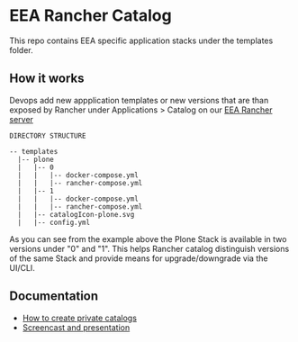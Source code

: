 # EEA Rancher Catalog

This repo contains EEA specific application stacks under the templates folder. 

## How it works

Devops add new appplication templates or new versions that are than exposed by Rancher under Applications > Catalog on our [EEA Rancher server](http://rancher.eionet.eea.europa.eu)

```
DIRECTORY STRUCTURE

-- templates
  |-- plone
  |   |-- 0
  |   |   |-- docker-compose.yml
  |   |   |-- rancher-compose.yml
  |   |-- 1
  |   |   |-- docker-compose.yml
  |   |   |-- rancher-compose.yml
  |   |-- catalogIcon-plone.svg
  |   |-- config.yml
```

As you can see from the example above the Plone Stack is available in two versions under "0" and "1". This helps Rancher catalog distinguish versions of the same Stack and provide means for upgrade/downgrade via the UI/CLI.

## Documentation

- [How to create private catalogs](http://docs.rancher.com/rancher/catalog/#creating-private-catalogs)
- [Screencast and presentation](http://rancher.com/building-an-application-catalog-with-rancher-recorded-online-meetup/)
